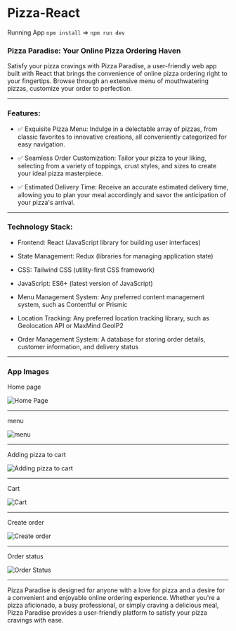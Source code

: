 # Pizza-React

Running App `npm install` => `npm run dev`

### Pizza Paradise: Your Online Pizza Ordering Haven

Satisfy your pizza cravings with Pizza Paradise, a user-friendly web app built with React that brings the convenience of online pizza ordering right to your fingertips. Browse through an extensive menu of mouthwatering pizzas, customize your order to perfection.

---

### Features:

- ✅ Exquisite Pizza Menu: Indulge in a delectable array of pizzas, from classic favorites to innovative creations, all conveniently categorized for easy navigation.

- ✅ Seamless Order Customization: Tailor your pizza to your liking, selecting from a variety of toppings, crust styles, and sizes to create your ideal pizza masterpiece.

- ✅ Estimated Delivery Time: Receive an accurate estimated delivery time, allowing you to plan your meal accordingly and savor the anticipation of your pizza's arrival.

---

### Technology Stack:

- Frontend: React (JavaScript library for building user interfaces)

- State Management: Redux (libraries for managing application state)
- CSS: Tailwind CSS (utility-first CSS framework)
- JavaScript: ES6+ (latest version of JavaScript)
- Menu Management System: Any preferred content management system, such as Contentful or Prismic
- Location Tracking: Any preferred location tracking library, such as Geolocation API or MaxMind GeoIP2
- Order Management System: A database for storing order details, customer information, and delivery status

---

### App Images

Home page

![Home Page](https://github.com/mnoby98/Pizza-React/assets/133987293/4c1629c8-0b8a-4db5-8aca-f892dbef05b8)

---

menu

![menu](https://github.com/mnoby98/Pizza-React/assets/133987293/a3725fb2-0655-400c-bff0-9b77a7663daa)

---

Adding pizza to cart

![Adding pizza to cart](https://github.com/mnoby98/Pizza-React/assets/133987293/315995c2-c312-41af-b8f8-d1650ce6f24b)

---

Cart

![Cart](https://github.com/mnoby98/Pizza-React/assets/133987293/4c387b8d-4e96-4fd8-a68e-619bcaa55112)

---

Create order

![Create order](https://github.com/mnoby98/Pizza-React/assets/133987293/63299fb8-7b34-42a3-8cfb-b9f579ef259c)

---

Order status

![Order Status](https://github.com/mnoby98/Pizza-React/assets/133987293/16bc85da-d5e1-4cc4-8a64-091a69db30b4)

---

Pizza Paradise is designed for anyone with a love for pizza and a desire for a convenient and enjoyable online ordering experience. Whether you're a pizza aficionado, a busy professional, or simply craving a delicious meal, Pizza Paradise provides a user-friendly platform to satisfy your pizza cravings with ease.
